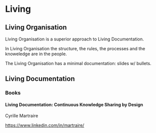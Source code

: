 # Living

## Living Organisation

Living Organisation is a superior approach to Living Documentation.

In Living Organisation the structure, the rules, the processes and the knoweledge are in the people.

The Living Organisation has a minimal documentation: slides w/ bullets.

## Living Documentation

### Books

#### Living Documentation: Continuous Knowledge Sharing by Design

Cyrille Martraire

https://www.linkedin.com/in/martraire/
